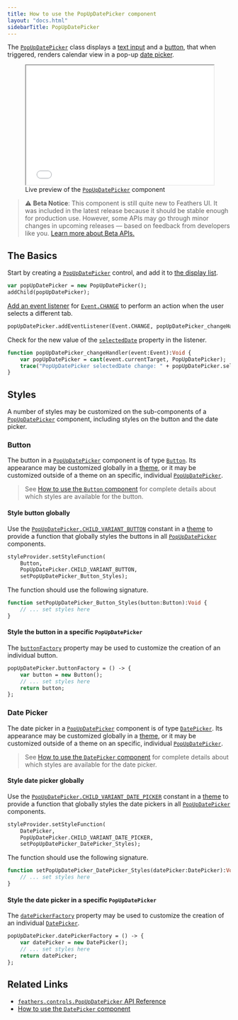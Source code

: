 ```yaml
---
title: How to use the PopUpDatePicker component
layout: "docs.html"
sidebarTitle: PopUpDatePicker
---
```


The [`PopUpDatePicker`](https://api.feathersui.com/current/feathers/controls/PopUpDatePicker.html) class displays a [text input](./text-input.md) and a [button](./button.md), that when triggered, renders calendar view in a pop-up [date picker](./date-picker.md).

<figure>
<!-- needs to be a bit taller to accomodate larger touch hit areas on mobile -->
<iframe src="/learn/haxe-openfl/samples/pop-up-date-picker.html" width="100%" height="270"></iframe>
<figcaption>Live preview of the <a href="https://api.feathersui.com/current/feathers/controls/PopUpDatePicker.html"><code>PopUpDatePicker</code></a> component</figcaption>
</figure>

> ⚠️ **Beta Notice**: This component is still quite new to Feathers UI. It was included in the latest release because it should be stable enough for production use. However, some APIs may go through minor changes in upcoming releases — based on feedback from developers like you. [Learn more about Beta APIs.](./semver.md#beta-apis)

## The Basics

Start by creating a [`PopUpDatePicker`](https://api.feathersui.com/current/feathers/controls/PopUpDatePicker.html) control, and add it to [the display list](https://books.openfl.org/openfl-developers-guide/display-programming/basics-of-display-programming.html).

```haxe
var popUpDatePicker = new PopUpDatePicker();
addChild(popUpDatePicker);
```

[Add an event listener](https://books.openfl.org/openfl-developers-guide/handling-events/basics-of-handling-events.html) for [`Event.CHANGE`](https://api.openfl.org/openfl/events/Event.html#CHANGE) to perform an action when the user selects a different tab.

```haxe
popUpDatePicker.addEventListener(Event.CHANGE, popUpDatePicker_changeHandler);
```

Check for the new value of the [`selectedDate`](https://api.feathersui.com/current/feathers/controls/PopUpDatePicker.html#selectedDate) property in the listener.

```haxe
function popUpDatePicker_changeHandler(event:Event):Void {
    var popUpDatePicker = cast(event.currentTarget, PopUpDatePicker);
    trace("PopUpDatePicker selectedDate change: " + popUpDatePicker.selectedDate);
}
```

## Styles

A number of styles may be customized on the sub-components of a [`PopUpDatePicker`](https://api.feathersui.com/current/feathers/controls/PopUpDatePicker.html) component, including styles on the button and the date picker.

### Button

The button in a [`PopUpDatePicker`](https://api.feathersui.com/current/feathers/controls/PopUpDatePicker.html) component is of type [`Button`](./button.md). Its appearance may be customized globally in a [theme](./themes.md), or it may be customized outside of a theme on an specific, individual [`PopUpDatePicker`](https://api.feathersui.com/current/feathers/controls/PopUpDatePicker.html).

> See [How to use the `Button` component](./button.md#styles) for complete details about which styles are available for the button.

#### Style button globally

Use the [`PopUpDatePicker.CHILD_VARIANT_BUTTON`](https://api.feathersui.com/current/feathers/controls/PopUpDatePicker.html#CHILD_VARIANT_BUTTON) constant in a [theme](./themes.md) to provide a function that globally styles the buttons in all [`PopUpDatePicker`](https://api.feathersui.com/current/feathers/controls/PopUpDatePicker.html) components.

```haxe
styleProvider.setStyleFunction(
    Button,
    PopUpDatePicker.CHILD_VARIANT_BUTTON,
    setPopUpDatePicker_Button_Styles);
```

The function should use the following signature.

```haxe
function setPopUpDatePicker_Button_Styles(button:Button):Void {
    // ... set styles here
}
```

#### Style the button in a specific `PopUpDatePicker`

The [`buttonFactory`](https://api.feathersui.com/current/feathers/controls/PopUpDatePicker.html#buttonFactory) property may be used to customize the creation of an individual button.

```haxe
popUpDatePicker.buttonFactory = () -> {
    var button = new Button();
    // ... set styles here
    return button;
};
```

### Date Picker

The date picker in a [`PopUpDatePicker`](https://api.feathersui.com/current/feathers/controls/PopUpDatePicker.html) component is of type [`DatePicker`](./date-picker.md). Its appearance may be customized globally in a [theme](./themes.md), or it may be customized outside of a theme on an specific, individual [`PopUpDatePicker`](https://api.feathersui.com/current/feathers/controls/PopUpDatePicker.html).

> See [How to use the `DatePicker` component](./date-picker.md#styles) for complete details about which styles are available for the date picker.

#### Style date picker globally

Use the [`PopUpDatePicker.CHILD_VARIANT_DATE_PICKER`](https://api.feathersui.com/current/feathers/controls/PopUpDatePicker.html#CHILD_VARIANT_DATE_PICKER) constant in a [theme](./themes.md) to provide a function that globally styles the date pickers in all [`PopUpDatePicker`](https://api.feathersui.com/current/feathers/controls/PopUpDatePicker.html) components.

```haxe
styleProvider.setStyleFunction(
    DatePicker,
    PopUpDatePicker.CHILD_VARIANT_DATE_PICKER,
    setPopUpDatePicker_DatePicker_Styles);
```

The function should use the following signature.

```haxe
function setPopUpDatePicker_DatePicker_Styles(datePicker:DatePicker):Void {
    // ... set styles here
}
```

#### Style the date picker in a specific `PopUpDatePicker`

The [`datePickerFactory`](https://api.feathersui.com/current/feathers/controls/PopUpDatePicker.html#datePickerFactory) property may be used to customize the creation of an individual [`DatePicker`](./date-picker.md).

```haxe
popUpDatePicker.datePickerFactory = () -> {
    var datePicker = new DatePicker();
    // ... set styles here
    return datePicker;
};
```

## Related Links

- [`feathers.controls.PopUpDatePicker` API Reference](https://api.feathersui.com/current/feathers/controls/PopUpDatePicker.html)
- [How to use the `DatePicker` component](./date-picker.md)
